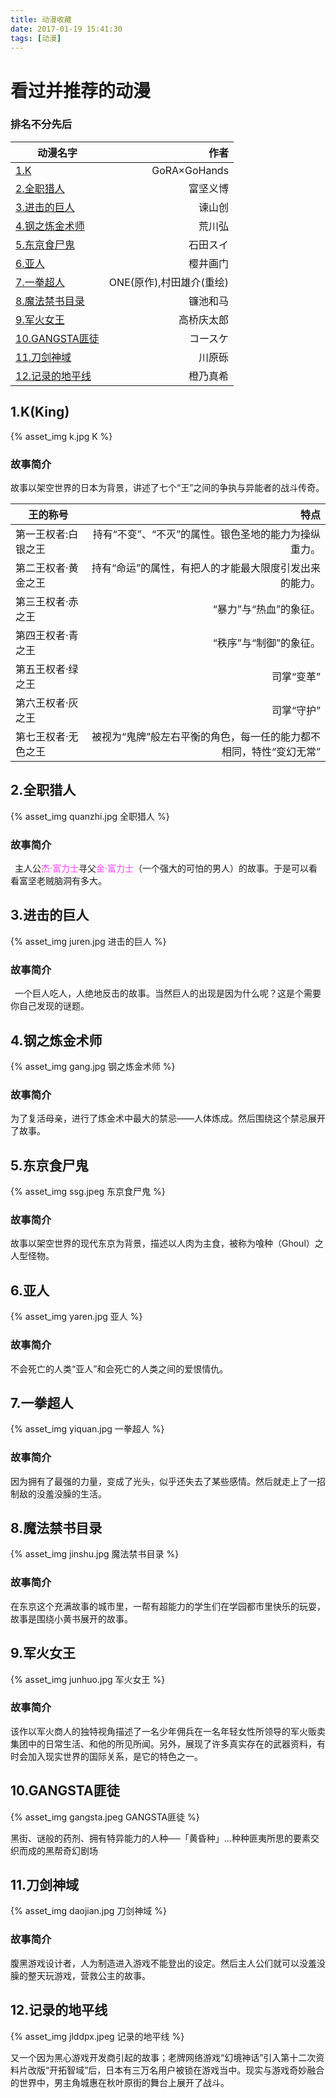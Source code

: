 ```yaml
---
title: 动漫收藏
date: 2017-01-19 15:41:30
tags: [动漫]
---
```



# 看过并推荐的动漫
### 排名不分先后

| 动漫名字       | 作者   |
| --------  | -----:  |
| [1.K](#k)      | GoRA×GoHands |
| [2.全职猎人](#lieren)        |   富坚义博  |
| [3.进击的巨人](#juren)       |   谏山创    |
| [4.钢之炼金术师](#gang)       |   荒川弘    |
| [5.东京食尸鬼](#ssg)       |   石田スイ    |
| [6.亚人](#yaren)       |   樱井画门    |
| [7.一拳超人](#yiquan)       |   ONE(原作),村田雄介(重绘)|
| [8.魔法禁书目录](#jinshu)       |   镰池和马    |
| [9.军火女王](#junhuo)       |   高桥庆太郎    |
| [10.GANGSTA匪徒](#gangsta)       |   コースケ    |
| [11.刀剑神域](#daojian)       |   川原砾    |
| [12.记录的地平线](#jlddpx)       |   橙乃真希    |


## <span id="k">1.K(King)</span>
{% asset_img k.jpg K %}

### 故事简介

故事以架空世界的日本为背景，讲述了七个“王”之间的争执与异能者的战斗传奇。

|王的称号|特点|
|--------|-----:|
|第一王权者:白银之王|持有“不变”、“不灭”的属性。银色圣地的能力为操纵重力。|
|第二王权者·黄金之王|持有“命运”的属性，有把人的才能最大限度引发出来的能力。|
|第三王权者·赤之王|“暴力”与“热血”的象征。|
|第四王权者·青之王|“秩序”与“制御”的象征。|
|第五王权者·绿之王|司掌“变革”|
|第六王权者·灰之王|司掌“守护”|
|第七王权者·无色之王|被视为“鬼牌”般左右平衡的角色，每一任的能力都不相同，特性“变幻无常”|

## <span id="lieren">2.全职猎人</span>
{% asset_img quanzhi.jpg 全职猎人 %}

### 故事简介

 主人公<font color=#ff44ff >杰·富力士</font>寻父<font COLOR=#FF44FF>金·富力士</FONT>（一个强大的可怕的男人）的故事。于是可以看看富坚老贼脑洞有多大。


## <span id="juren">3.进击的巨人</span>
{% asset_img juren.jpg 进击的巨人 %}
### 故事简介

 一个巨人吃人，人绝地反击的故事。当然巨人的出现是因为什么呢？这是个需要你自己发现的谜题。


## <span id="gang">4.钢之炼金术师</span>
{% asset_img gang.jpg 钢之炼金术师 %}
### 故事简介

 为了复活母亲，进行了炼金术中最大的禁忌——人体炼成。然后围绕这个禁忌展开了故事。




## <span id="ssg">5.东京食尸鬼</span>
{% asset_img ssg.jpeg 东京食尸鬼 %}

### 故事简介
 故事以架空世界的现代东京为背景，描述以人肉为主食，被称为喰种（Ghoul）之人型怪物。


## <span id="yaren">6.亚人</span>
{% asset_img yaren.jpg 亚人 %}

### 故事简介

 不会死亡的人类“亚人”和会死亡的人类之间的爱恨情仇。


## <span id="yiquan">7.一拳超人</span>
{% asset_img yiquan.jpg 一拳超人 %}

### 故事简介

 因为拥有了最强的力量，变成了光头，似乎还失去了某些感情。然后就走上了一招制敌的没羞没臊的生活。


## <span id="jinshu">8.魔法禁书目录</span>
{% asset_img jinshu.jpg 魔法禁书目录 %}

### 故事简介

 在东京这个充满故事的城市里，一帮有超能力的学生们在学园都市里快乐的玩耍，故事是围绕小黄书展开的故事。


## <span id="junhuo">9.军火女王</span>
{% asset_img junhuo.jpg 军火女王 %}

### 故事简介

 该作以军火商人的独特视角描述了一名少年佣兵在一名年轻女性所领导的军火贩卖集团中的日常生活、和他的所见所闻。另外，展现了许多真实存在的武器资料，有时会加入现实世界的国际关系，是它的特色之一。

## <span id="gangsta">10.GANGSTA匪徒</span>
{% asset_img gangsta.jpeg GANGSTA匪徒 %}

黑街、谜般的药剂、拥有特异能力的人种──「黄昏种」…种种匪夷所思的要素交织而成的黑帮奇幻剧场

## <span id="daojian">11.刀剑神域</span>
{% asset_img daojian.jpg 刀剑神域 %}

### 故事简介

 腹黑游戏设计者，人为制造进入游戏不能登出的设定。然后主人公们就可以没羞没臊的整天玩游戏，营救公主的故事。

## <span id="jlddpx">12.记录的地平线</span>
{% asset_img jlddpx.jpeg 记录的地平线 %}

 又一个因为黑心游戏开发商引起的故事；老牌网络游戏“幻境神话”引入第十二次资料片改版“开拓智域”后，日本有三万名用户被锁在游戏当中。现实与游戏奇妙融合的世界中，男主角城惠在秋叶原街的舞台上展开了战斗。

